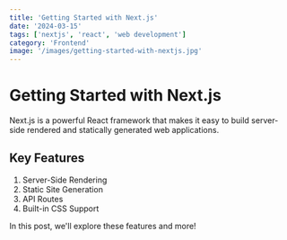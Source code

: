 ```yaml
---
title: 'Getting Started with Next.js'
date: '2024-03-15'
tags: ['nextjs', 'react', 'web development']
category: 'Frontend'
image: '/images/getting-started-with-nextjs.jpg'
---
```


# Getting Started with Next.js

Next.js is a powerful React framework that makes it easy to build server-side rendered and statically generated web applications.

## Key Features

1. Server-Side Rendering
2. Static Site Generation
3. API Routes
4. Built-in CSS Support

In this post, we'll explore these features and more!
